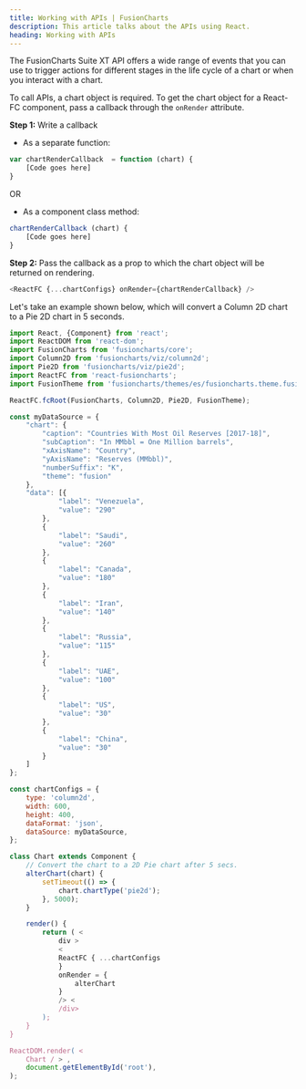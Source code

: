 ```yaml
---
title: Working with APIs | FusionCharts
description: This article talks about the APIs using React.
heading: Working with APIs
---
```


The FusionCharts Suite XT API offers a wide range of events that you can use to trigger actions for different stages in the life cycle of a chart or when you interact with a chart.

To call APIs, a chart object is required. To get the chart object for a React-FC component, pass a callback through the `onRender` attribute.

**Step 1:** Write a callback

* As a separate function:

```JavaScript
var chartRenderCallback  = function (chart) {
	[Code goes here]
}
```

OR

* As a component class method:

```JavaScript
chartRenderCallback (chart) {
	[Code goes here]
}
```

**Step 2:** Pass the callback as a prop to which the chart object will be returned on rendering.

```JavaScript
<ReactFC {...chartConfigs} onRender={chartRenderCallback} />
```

Let's take an example shown below, which will convert a Column 2D chart to a Pie 2D chart in 5 seconds.

```JavaScript
import React, {Component} from 'react';
import ReactDOM from 'react-dom';
import FusionCharts from 'fusioncharts/core';
import Column2D from 'fusioncharts/viz/column2d';
import Pie2D from 'fusioncharts/viz/pie2d';
import ReactFC from 'react-fusioncharts';
import FusionTheme from 'fusioncharts/themes/es/fusioncharts.theme.fusion';

ReactFC.fcRoot(FusionCharts, Column2D, Pie2D, FusionTheme);

const myDataSource = {
    "chart": {
        "caption": "Countries With Most Oil Reserves [2017-18]",
        "subCaption": "In MMbbl = One Million barrels",
        "xAxisName": "Country",
        "yAxisName": "Reserves (MMbbl)",
        "numberSuffix": "K",
        "theme": "fusion"
    },
    "data": [{
            "label": "Venezuela",
            "value": "290"
        },
        {
            "label": "Saudi",
            "value": "260"
        },
        {
            "label": "Canada",
            "value": "180"
        },
        {
            "label": "Iran",
            "value": "140"
        },
        {
            "label": "Russia",
            "value": "115"
        },
        {
            "label": "UAE",
            "value": "100"
        },
        {
            "label": "US",
            "value": "30"
        },
        {
            "label": "China",
            "value": "30"
        }
    ]
};

const chartConfigs = {
    type: 'column2d',
    width: 600,
    height: 400,
    dataFormat: 'json',
    dataSource: myDataSource,
};

class Chart extends Component {
    // Convert the chart to a 2D Pie chart after 5 secs.
    alterChart(chart) {
        setTimeout(() => {
            chart.chartType('pie2d');
        }, 5000);
    }

    render() {
        return ( <
            div >
            <
            ReactFC { ...chartConfigs
            }
            onRender = {
                alterChart
            }
            /> <
            /div>
        );
    }
}

ReactDOM.render( <
    Chart / > ,
    document.getElementById('root'),
);
```